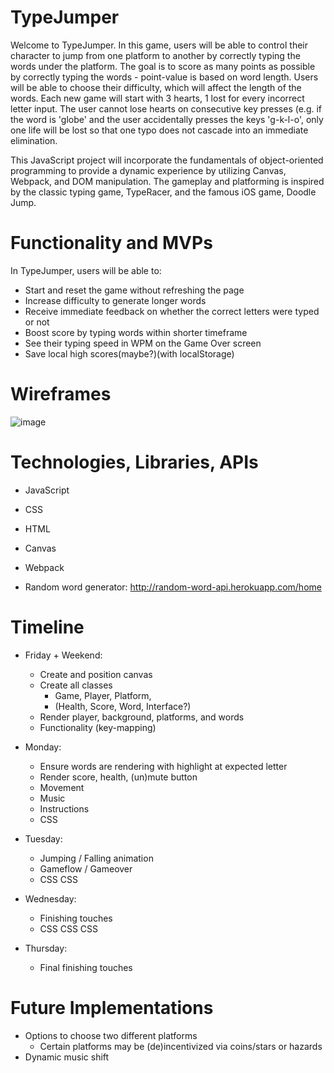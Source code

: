 # TypeJumper

Welcome to TypeJumper.
In this game, users will be able to control their character to jump from one platform to another by correctly typing the words under the platform. The goal is to score as many points as possible by correctly typing the words - point-value is based on word length.
Users will be able to choose their difficulty, which will affect the length of the words. Each new game will start with 3 hearts, 1 lost for every incorrect letter input.
The user cannot lose hearts on consecutive key presses (e.g. if the word is 'globe' and the user accidentally presses the keys 'g-k-l-o', only one life will be lost so that one typo does not cascade into an immediate elimination.

This JavaScript project will incorporate the fundamentals of object-oriented programming to provide a dynamic experience by utilizing Canvas, Webpack, and DOM manipulation.
The gameplay and platforming is inspired by the classic typing game, TypeRacer, and the famous iOS game, Doodle Jump.


# Functionality and MVPs
In TypeJumper, users will be able to:

- Start and reset the game without refreshing the page
- Increase difficulty to generate longer words
- Receive immediate feedback on whether the correct letters were typed or not
- Boost score by typing words within shorter timeframe
- See their typing speed in WPM on the Game Over screen
- Save local high scores(maybe?)(with localStorage)


# Wireframes

![image](https://user-images.githubusercontent.com/126287032/236381805-d5a7e5d3-3623-4635-86c1-bde64a8b01cd.png)


# Technologies, Libraries, APIs
- JavaScript
- CSS
- HTML
- Canvas
- Webpack

- Random word generator: 
http://random-word-api.herokuapp.com/home


# Timeline
- Friday + Weekend:
  - Create and position canvas
  - Create all classes
    - Game, Player, Platform, 
    - (Health, Score, Word, Interface?)
  - Render player, background, platforms, and words 
  - Functionality (key-mapping)

- Monday:
  - Ensure words are rendering with highlight at expected letter
  - Render score, health, (un)mute button
  - Movement
  - Music
  - Instructions
  - CSS
  
- Tuesday:
  - Jumping / Falling animation
  - Gameflow / Gameover
  - CSS CSS

- Wednesday:
  - Finishing touches
  - CSS CSS CSS

- Thursday:
  - Final finishing touches

# Future Implementations

- Options to choose two different platforms
  - Certain platforms may be (de)incentivized via coins/stars or hazards
- Dynamic music shift
